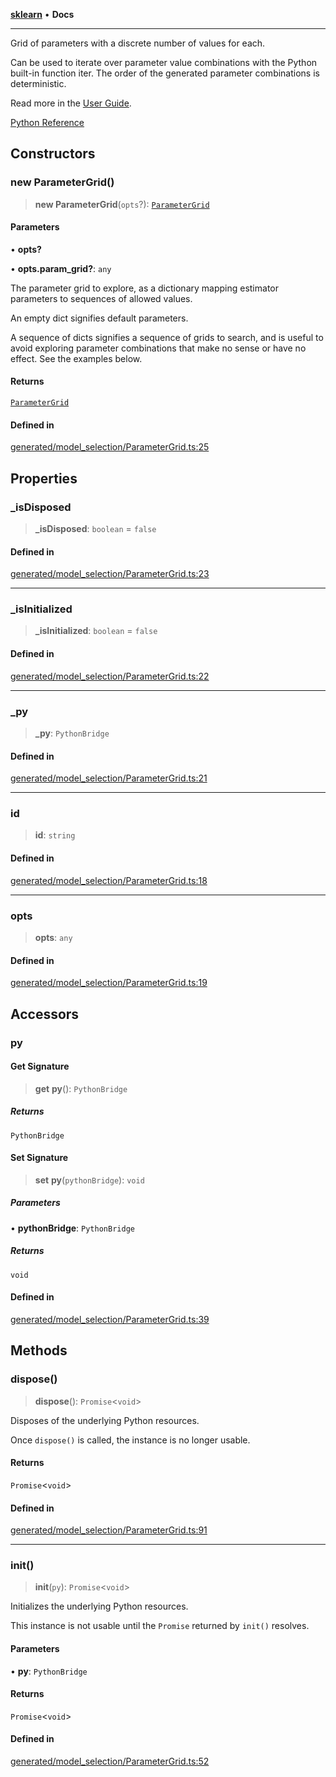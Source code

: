 [**sklearn**](../README.md) • **Docs**

***

Grid of parameters with a discrete number of values for each.

Can be used to iterate over parameter value combinations with the Python built-in function iter. The order of the generated parameter combinations is deterministic.

Read more in the [User Guide](../grid_search.html#grid-search).

[Python Reference](https://scikit-learn.org/stable/modules/generated/sklearn.model_selection.ParameterGrid.html)

## Constructors

### new ParameterGrid()

> **new ParameterGrid**(`opts`?): [`ParameterGrid`](ParameterGrid.md)

#### Parameters

• **opts?**

• **opts.param\_grid?**: `any`

The parameter grid to explore, as a dictionary mapping estimator parameters to sequences of allowed values.

An empty dict signifies default parameters.

A sequence of dicts signifies a sequence of grids to search, and is useful to avoid exploring parameter combinations that make no sense or have no effect. See the examples below.

#### Returns

[`ParameterGrid`](ParameterGrid.md)

#### Defined in

[generated/model\_selection/ParameterGrid.ts:25](https://github.com/transitive-bullshit/scikit-learn-ts/blob/0c1bb72d9c175bd83cea17bef83f84e3230eb739/packages/sklearn/src/generated/model_selection/ParameterGrid.ts#L25)

## Properties

### \_isDisposed

> **\_isDisposed**: `boolean` = `false`

#### Defined in

[generated/model\_selection/ParameterGrid.ts:23](https://github.com/transitive-bullshit/scikit-learn-ts/blob/0c1bb72d9c175bd83cea17bef83f84e3230eb739/packages/sklearn/src/generated/model_selection/ParameterGrid.ts#L23)

***

### \_isInitialized

> **\_isInitialized**: `boolean` = `false`

#### Defined in

[generated/model\_selection/ParameterGrid.ts:22](https://github.com/transitive-bullshit/scikit-learn-ts/blob/0c1bb72d9c175bd83cea17bef83f84e3230eb739/packages/sklearn/src/generated/model_selection/ParameterGrid.ts#L22)

***

### \_py

> **\_py**: `PythonBridge`

#### Defined in

[generated/model\_selection/ParameterGrid.ts:21](https://github.com/transitive-bullshit/scikit-learn-ts/blob/0c1bb72d9c175bd83cea17bef83f84e3230eb739/packages/sklearn/src/generated/model_selection/ParameterGrid.ts#L21)

***

### id

> **id**: `string`

#### Defined in

[generated/model\_selection/ParameterGrid.ts:18](https://github.com/transitive-bullshit/scikit-learn-ts/blob/0c1bb72d9c175bd83cea17bef83f84e3230eb739/packages/sklearn/src/generated/model_selection/ParameterGrid.ts#L18)

***

### opts

> **opts**: `any`

#### Defined in

[generated/model\_selection/ParameterGrid.ts:19](https://github.com/transitive-bullshit/scikit-learn-ts/blob/0c1bb72d9c175bd83cea17bef83f84e3230eb739/packages/sklearn/src/generated/model_selection/ParameterGrid.ts#L19)

## Accessors

### py

#### Get Signature

> **get** **py**(): `PythonBridge`

##### Returns

`PythonBridge`

#### Set Signature

> **set** **py**(`pythonBridge`): `void`

##### Parameters

• **pythonBridge**: `PythonBridge`

##### Returns

`void`

#### Defined in

[generated/model\_selection/ParameterGrid.ts:39](https://github.com/transitive-bullshit/scikit-learn-ts/blob/0c1bb72d9c175bd83cea17bef83f84e3230eb739/packages/sklearn/src/generated/model_selection/ParameterGrid.ts#L39)

## Methods

### dispose()

> **dispose**(): `Promise`\<`void`\>

Disposes of the underlying Python resources.

Once `dispose()` is called, the instance is no longer usable.

#### Returns

`Promise`\<`void`\>

#### Defined in

[generated/model\_selection/ParameterGrid.ts:91](https://github.com/transitive-bullshit/scikit-learn-ts/blob/0c1bb72d9c175bd83cea17bef83f84e3230eb739/packages/sklearn/src/generated/model_selection/ParameterGrid.ts#L91)

***

### init()

> **init**(`py`): `Promise`\<`void`\>

Initializes the underlying Python resources.

This instance is not usable until the `Promise` returned by `init()` resolves.

#### Parameters

• **py**: `PythonBridge`

#### Returns

`Promise`\<`void`\>

#### Defined in

[generated/model\_selection/ParameterGrid.ts:52](https://github.com/transitive-bullshit/scikit-learn-ts/blob/0c1bb72d9c175bd83cea17bef83f84e3230eb739/packages/sklearn/src/generated/model_selection/ParameterGrid.ts#L52)
